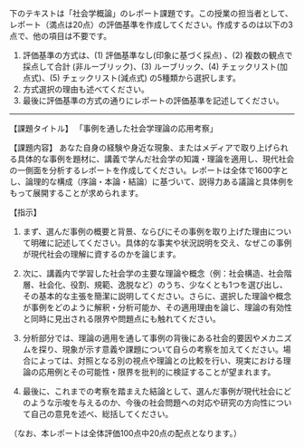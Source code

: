 下のテキストは「社会学概論」のレポート課題です。この授業の担当者として、レポート（満点は20点）の評価基準を作成してください。作成するのは以下の3点で、他の項目は不要です。

1. 評価基準の方式は、(1) 評価基準なし(印象に基づく採点) 、(2) 複数の観点で採点して合計  (非ルーブリック)、(3) ルーブリック、(4) チェックリスト(加点式)、(5) チェックリスト(減点式) の5種類から選択します。
2. 方式選択の理由も述べてください。
3. 最後に評価基準の方式の通りにレポートの評価基準を記述してください。

---------------------------------------
【課題タイトル】
「事例を通した社会学理論の応用考察」

【課題内容】
あなた自身の経験や身近な現象、またはメディアで取り上げられる具体的な事例を題材に、講義で学んだ社会学の知識・理論を適用し、現代社会の一側面を分析するレポートを作成してください。レポートは全体で1600字とし、論理的な構成（序論・本論・結論）に基づいて、説得力ある議論と具体例をもって展開することが求められます。

【指示】
1. まず、選んだ事例の概要と背景、ならびにその事例を取り上げた理由について明確に記述してください。具体的な事実や状況説明を交え、なぜこの事例が現代社会の理解に資するのかを論じます。

2. 次に、講義内で学習した社会学の主要な理論や概念（例：社会構造、社会階層、社会化、役割、規範、逸脱など）のうち、少なくとも1つを選び出し、その基本的な主張を簡潔に説明してください。さらに、選択した理論や概念が事例をどのように解釈・分析可能か、その適用理由を論じ、理論の有効性と同時に見出される限界や問題点にも触れてください。

3. 分析部分では、理論の適用を通して事例の背後にある社会的要因やメカニズムを探り、現象が示す意義や課題について自らの考察を加えてください。場合によっては、対照となる別の視点や理論との比較を行い、現実における理論の応用例とその可能性・限界を批判的に検証することが望まれます。

4. 最後に、これまでの考察を踏まえた結論として、選んだ事例が現代社会にどのような示唆を与えるのか、今後の社会問題への対応や研究の方向性について自己の意見を述べ、総括してください。

（なお、本レポートは全体評価100点中20点の配点となります。）